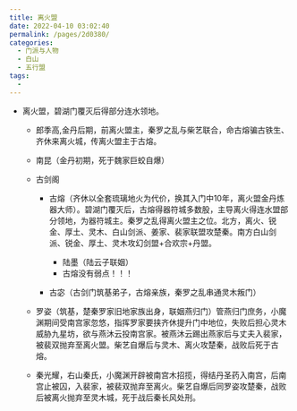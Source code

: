 ```yaml
---
title: 离火盟
date: 2022-04-10 03:02:40
permalink: /pages/2d0380/
categories:
  - 门派与人物
  - 白山
  - 五行盟
tags:
  - 
---
```

-  离火盟，碧湖门覆灭后得部分连水领地。

   - 郎季高,金丹后期，前离火盟主，秦罗之乱与柴艺联合，命古熔骗古铁生、齐休来离火城，传离火盟主于古熔。
   - 南昆（金丹初期，死于魏家巨蛟自爆）
   - 古剑阁
   
     - 古熔（齐休以全套琉璃地火为代价，换其入门中10年，离火盟金丹炼器大师）。碧湖门覆灭后，古熔得器符城多数股，主导离火得连水盟部分领地，为器符城主。秦罗之乱得离火盟主之位。北方，离火、锐金、厚土、灵木、白山剑派、姜家、裴家联盟攻楚秦。南方白山剑派、锐金、厚土、灵木攻幻剑盟+合欢宗+丹盟。
   
       - 陆墨（陆云子联姻）
       - 古熔没有弱点！！！
   
     - 古宓（古剑门筑基弟子，古熔亲族，秦罗之乱串通灵木叛门）
   
   - 罗姿（筑基，楚秦罗家旧地家族出身，联姻燕归门）管燕归门庶务，小魔渊期间受南宫家忽悠，指挥罗家要挟齐休提升门中地位，失败后担心灵木威胁九星坊，欲与燕沐云投南宫家。被燕沐云踢出燕家后与丈夫入裴家，被裴双抛弃至离火盟。柴艺自爆后与灵木、离火攻楚秦，战败后死于古熔。
   - 秦光耀，右山秦氏，小魔渊开辟被南宫木招揽，得结丹圣药入南宫，后南宫止被囚，入裴家，被裴双抛弃至离火。柴艺自爆后同罗姿攻楚秦，战败后被离火抛弃至灵木城，死于战后秦长风处刑。
